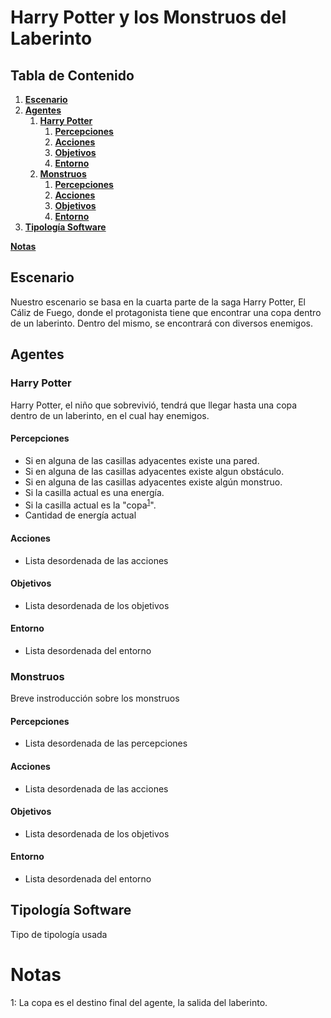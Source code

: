 # Harry Potter y los Monstruos del Laberinto
## Tabla de Contenido
1. **[Escenario](#escenario)**
2. **[Agentes](#agentes)**
    1. **[Harry Potter](#harry-potter)**
        1. **[Percepciones](#percepciones)**
        2. **[Acciones](#acciones)**
        3. **[Objetivos](#objetivos)**
        4. **[Entorno](#entorno)**
    2. **[Monstruos](#monstruos)**
        1. **[Percepciones](#percepciones-1)**
        2. **[Acciones](#acciones-1)**
        3. **[Objetivos](#objetivos-1)**
        4. **[Entorno](#entorno-1)**
3. **[Tipología Software](#tipología-software)**

**[Notas](#notas)**

## Escenario
Nuestro escenario se basa en la cuarta parte de la saga Harry Potter, El Cáliz de Fuego, donde el protagonista tiene que encontrar una copa dentro de un laberinto. Dentro del mismo, se encontrará con diversos enemigos.

## Agentes

### Harry Potter
Harry Potter, el niño que sobrevivió, tendrá que llegar hasta una copa dentro de un laberinto, en el cual hay enemigos. 

#### Percepciones
* Si en alguna de las casillas adyacentes existe una pared.
* Si en alguna de las casillas adyacentes existe algun obstáculo.
* Si en alguna de las casillas adyacentes existe algún monstruo.
* Si la casilla actual es una energía.
* Si la casilla actual es la "copa<sup>[1](#copa)</sup>".
* Cantidad de energía actual

#### Acciones
* Lista desordenada de las acciones

#### Objetivos
* Lista desordenada de los objetivos

#### Entorno
* Lista desordenada del entorno

### Monstruos
Breve instroducción sobre los monstruos

#### Percepciones
* Lista desordenada de las percepciones

#### Acciones
* Lista desordenada de las acciones

#### Objetivos
* Lista desordenada de los objetivos

#### Entorno
* Lista desordenada del entorno

## Tipología Software
Tipo de tipología usada

# Notas
<a name="copa">1</a>: La copa es el destino final del agente, la salida del laberinto.

<!---
HOLA SOY UN COMENTARIO
, pero solo podrá hacerles frente a algunos de ellos. Si se agota la barra de energía, podrá recuperar parte de ella con grageas Bertie Bott dispersas por el laberinto. Si Harry no tuviese energía y se encontrase con un enemigo, tendrá que buscar una salida. Los monstruos se moverán cada dos pasos de 
## Percepciones
1. Si en algunas de las casillas adyacentes existe un obstáculo.
2. Si alguna de las casillas adyacentes está vacía.
3. Peso de las casillas adyacentes, en caso de haber sido recorridas.
4. Si alguna de las casillas adyacentes es la de llegada.

## Acciones
1. Desplazarse siempre a la casilla que tenga menos coste.
2. Si existen varias casillas con el mismo coste, desplazarse aleatoriamente.
3. Si se encuentra sobre la casilla salida, terminar la ejecución.
4. 

## Objetivos
1. Recorrer un camino entre un punto **A** y un punto **B**.
2. Evitar obstáculos de manera inteligente.
3. Utilizar la cantidad mínima de pasos.


## Entorno
1. El agente se desplaza por una matriz.
2. Tienen obstáculos definidos aleatoriamente.
3. Siempre se asegurará la existencia de un camino entre los puntos **A** y **B**.
4. Las casillas recorridas se colorearán según la cantidad de veces que se pase sobre las mismas.
5. Al exceder el tamaño de la matriz, se considerará como una pared.

-->